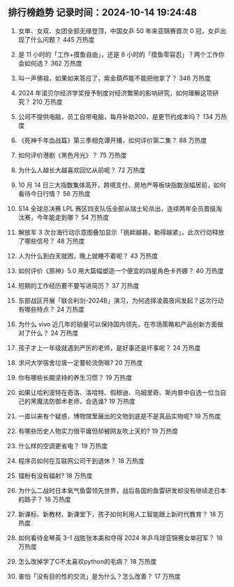 
## 排行榜趋势 记录时间：2024-10-14 19:24:48
  
  1. 女单、女双、女团全部无缘登顶，中国女乒 50 年来亚锦赛首次 0 冠，女乒出现了什么问题？ 445 万热度
    
  2. 是 11 小时的「工作+摸鱼自由」，还是 8 小时的「摸鱼零容忍」？两个工作你会如何选？ 362 万热度
    
  3. 叫一声佛祖，如果如来答应了，紫金葫芦能不能把他拿了？ 346 万热度
    
  4. 2024 年诺贝尔经济学奖授予制度对经济繁荣的影响研究，如何理解这项研究？ 210 万热度
    
  5. 公司不提供电脑，员工自带电脑，每月补助200，是更节约成本吗？ 134 万热度
    
  6. 《死神千年血战篇》第三季相克谭开播，如何评价第二集？ 88 万热度
    
  7. 如何评价港剧《黑色月光》？ 75 万热度
    
  8. 为什么人越长大越喜欢回忆从前呢？ 72 万热度
    
  9. 10 月 14 日三大指数集体高开，跨境支付、房地产等板块指数涨幅居前，如何看待今日行情？ 58 万热度
    
  10. S14 全球总决赛 LPL 赛区四支队伍全部从瑞士轮杀出，连续两年全员晋级淘汰赛，今年能走到哪？ 54 万热度
    
  11. 解放军 3 次台海行动示意图叠加显示「挑衅越甚，勒得越紧」，此次行动释放了哪些信号？ 48 万热度
    
  12. 人为什么到白天就困，晚上就睡不着呢？ 43 万热度
    
  13. 如何评价《原神》5.0 用大篇幅塑造一个便宜的四星角色卡齐娜？ 40 万热度
    
  14. 短期的工作经历要不要写进简历？ 37 万热度
    
  15. 东部战区开展「联合利剑-2024B」演习，为何选择凌晨夜间发起？这次行动有哪些特点？ 24 万热度
    
  16. 为什么 vivo 近几年的销量可以保持国内领先，在市场策略和产品创新方面做对了什么？ 24 万热度
    
  17. 孩子才上一年级就遇到严厉的老师，是好事还是坏事呢？ 24 万热度
    
  18. 求问大学宿舍垃圾一定要轮流倒嘛? 20 万热度
    
  19. 你有哪些长期坚持的养生习惯？ 19 万热度
    
  20. 如果让哈利波特在奇洛、洛哈特、假穆迪、乌姆里奇、斯内普中自选一位当自己的黑魔法防御术老师，会选谁? 19 万热度
    
  21. 一直以来有个疑惑，博物馆里展出的文物到底是不是真品实物呢? 19 万热度
    
  22. 有哪些历史人物实力很平庸但却被网友吹上天的? 19 万热度
    
  23. 什么样的空调更省电？ 19 万热度
    
  24. 程序员如何在互联网公司干到退休？ 18 万热度
    
  25. 镭粉有没有辐射? 18 万热度
    
  26. 为什么二战时日本氧气鱼雷领先世界，战后各国的鱼雷研发却没有继续走日本的路子？ 18 万热度
    
  27. 新课标、新教材、新课堂下，孩子如何利用人工智能跟上新时代教育？ 18 万热度
    
  28. 如何看待金琴英 3-1 战胜张本美和夺得 2024 年乒乓球亚锦赛女单冠军？ 18 万热度
    
  29. 怎么改掉学了C不太喜欢python的毛病？ 18 万热度
    
  30. 害怕「没有目的性的交流」是为什么？怎么改善？ 17 万热度
    